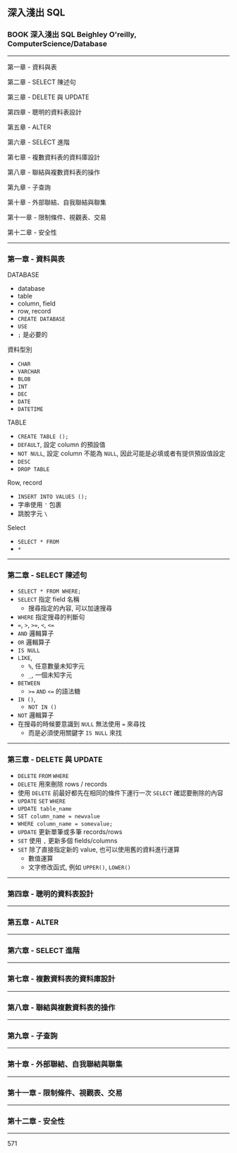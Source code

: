 ## 深入淺出 SQL

### BOOK 深入淺出 SQL Beighley O'reilly, ComputerScience/Database

---

第一章 - 資料與表

第二章 - SELECT 陳述句

第三章 - DELETE 與 UPDATE

第四章 - 聰明的資料表設計

第五章 - ALTER

第六章 - SELECT 進階

第七章 - 複數資料表的資料庫設計

第八章 - 聯結與複數資料表的操作

第九章 - 子查詢

第十章 - 外部聯結、自我聯結與聯集

第十一章 - 限制條件、視觀表、交易

第十二章 - 安全性

---

### 第一章 - 資料與表

DATABASE

- database
- table
- column, field
- row, record
- `CREATE DATABASE`
- `USE`
- `;` 是必要的

資料型別

- `CHAR`
- `VARCHAR`
- `BLOB`
- `INT`
- `DEC`
- `DATE`
- `DATETIME`

TABLE

- `CREATE TABLE ();`
- `DEFAULT`, 設定 column 的預設值
- `NOT NULL`, 設定 column 不能為 `NULL`, 因此可能是必填或者有提供預設值設定
- `DESC`
- `DROP TABLE`

Row, record

- `INSERT INTO VALUES ();`
- 字串使用 `'` 包裹
- 跳脫字元 `\`

Select

- `SELECT * FROM `
- `*`

---

### 第二章 - SELECT 陳述句

- `SELECT * FROM WHERE;`
- `SELECT` 指定 field 名稱
  - 搜尋指定的內容, 可以加速搜尋
- `WHERE` 指定搜尋的判斷句
- `=`, `>`, `>=`, `<`, `<=`
- `AND` 邏輯算子
- `OR` 邏輯算子
- `IS NULL`
- `LIKE`,
  - `%`, 任意數量未知字元
  - `_`, 一個未知字元
- `BETWEEN`
  - `>=` `AND` `<=` 的語法糖
- `IN ()`,
  - `NOT IN ()`
- `NOT` 邏輯算子
- 在搜尋的時候要意識到 `NULL` 無法使用 `=` 來尋找
  - 而是必須使用關鍵字 `IS NULL` 來找

---

### 第三章 - DELETE 與 UPDATE

- `DELETE` `FROM` `WHERE`
- `DELETE` 用來刪除 rows / records
- 使用 `DELETE` 前最好都先在相同的條件下運行一次 `SELECT` 確認要刪除的內容
- `UPDATE` `SET` `WHERE`
- `UPDATE table_name`
- `SET column_name = newvalue`
- `WHERE column_name = somevalue;`
- `UPDATE` 更新單筆或多筆 records/rows
- `SET` 使用 `,` 更新多個 fields/columns
- `SET` 除了直接指定新的 value, 也可以使用舊的資料進行運算
  - 數值運算
  - 文字修改函式, 例如 `UPPER()`, `LOWER()`

---

### 第四章 - 聰明的資料表設計

---

### 第五章 - ALTER

---

### 第六章 - SELECT 進階

---

### 第七章 - 複數資料表的資料庫設計

---

### 第八章 - 聯結與複數資料表的操作

---

### 第九章 - 子查詢

---

### 第十章 - 外部聯結、自我聯結與聯集

---

### 第十一章 - 限制條件、視觀表、交易

---

### 第十二章 - 安全性

---

571
